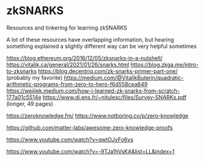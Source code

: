 # zkSNARKS
Resources and tinkering for learning zkSNARKS

A lot of these resources have overlapping information, but hearing something explained a slightly different way can be very helpful sometimes

https://blog.ethereum.org/2016/12/05/zksnarks-in-a-nutshell/
https://vitalik.ca/general/2021/01/26/snarks.html
https://blog.zkga.me/intro-to-zksnarks
https://blog.decentriq.com/zk-snarks-primer-part-one/ (probably my favorite)
https://medium.com/@VitalikButerin/quadratic-arithmetic-programs-from-zero-to-hero-f6d558cea649
https://weijiek.medium.com/how-i-learned-zk-snarks-from-scratch-177a01c5514e
https://www.di.ens.fr/~nitulesc/files/Survey-SNARKs.pdf (longer, 49 pages)

https://zeroknowledge.fm/
https://www.notboring.co/p/zero-knowledge

https://github.com/matter-labs/awesome-zero-knowledge-proofs

https://www.youtube.com/watch?v=qwtOJvFo6vs

https://www.youtube.com/watch?v=-9TJa1hVsKA&list=LL&index=1
